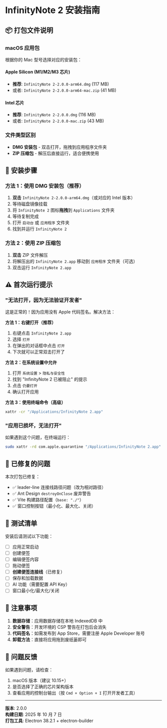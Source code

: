# InfinityNote 2 安装指南

## 📦 打包文件说明

### macOS 应用包

根据你的 Mac 型号选择对应的安装包：

#### Apple Silicon (M1/M2/M3 芯片)

- **推荐**: `InfinityNote 2-2.0.0-arm64.dmg` (117 MB)
- 或者: `InfinityNote 2-2.0.0-arm64-mac.zip` (41 MB)

#### Intel 芯片

- **推荐**: `InfinityNote 2-2.0.0.dmg` (116 MB)
- 或者: `InfinityNote 2-2.0.0-mac.zip` (43 MB)

### 文件类型区别

- **DMG 安装包** - 双击打开，拖拽到应用程序文件夹
- **ZIP 压缩包** - 解压后直接运行，适合便携使用

## 🚀 安装步骤

### 方法 1：使用 DMG 安装包（推荐）

1. **双击** `InfinityNote 2-2.0.0-arm64.dmg`（或对应的 Intel 版本）
2. 等待磁盘镜像挂载
3. 将 `InfinityNote 2` 图标**拖拽**到 `Applications` 文件夹
4. 等待复制完成
5. 打开 `启动台` 或 `应用程序` 文件夹
6. 找到并运行 `InfinityNote 2`

### 方法 2：使用 ZIP 压缩包

1. **双击** ZIP 文件解压
2. 将解压出的 `InfinityNote 2.app` 移动到 `应用程序` 文件夹（可选）
3. 双击运行 `InfinityNote 2.app`

## ⚠️ 首次运行提示

### "无法打开，因为无法验证开发者"

这是正常的！因为应用没有 Apple 代码签名。解决方法：

**方法 1：右键打开（推荐）**

1. 右键点击 `InfinityNote 2.app`
2. 选择 `打开`
3. 在弹出的对话框中点击 `打开`
4. 下次就可以正常双击打开了

**方法 2：在系统设置中允许**

1. 打开 `系统设置` > `隐私与安全性`
2. 找到 "InfinityNote 2 已被阻止" 的提示
3. 点击 `仍要打开`
4. 确认打开应用

**方法 3：使用终端命令（高级）**

```bash
xattr -cr "/Applications/InfinityNote 2.app"
```

### "应用已损坏，无法打开"

如果遇到这个问题，在终端运行：

```bash
sudo xattr -rd com.apple.quarantine "/Applications/InfinityNote 2.app"
```

## 🔧 已修复的问题

本次打包已修复：

- ✅ leader-line 连接线路径问题（改为相对路径）
- ✅ Ant Design `destroyOnClose` 废弃警告
- ✅ Vite 构建路径配置（`base: "./"`）
- ✅ 窗口控制按钮（最小化、最大化、关闭）

## 🧪 测试清单

安装后请测试以下功能：

- [ ] 应用正常启动
- [ ] 创建便签
- [ ] 编辑便签内容
- [ ] 拖动便签
- [ ] **创建便签连接线**（已修复）
- [ ] 保存和加载数据
- [ ] AI 功能（需要配置 API Key）
- [ ] 窗口最小化/最大化/关闭

## 📝 注意事项

1. **数据存储**：应用数据存储在本地 IndexedDB 中
2. **安全警告**：开发环境的 CSP 警告在打包后会消失
3. **代码签名**：如需发布到 App Store，需要注册 Apple Developer 账号
4. **卸载方法**：直接将应用拖到废纸篓即可

## 🐛 问题反馈

如果遇到问题，请检查：

1. macOS 版本（建议 10.15+）
2. 是否选择了正确的芯片架构版本
3. 查看应用的控制台输出（按 `Cmd + Option + I` 打开开发者工具）

---

**版本**: 2.0.0  
**构建日期**: 2025 年 10 月 7 日  
**打包工具**: Electron 38.2.1 + electron-builder
